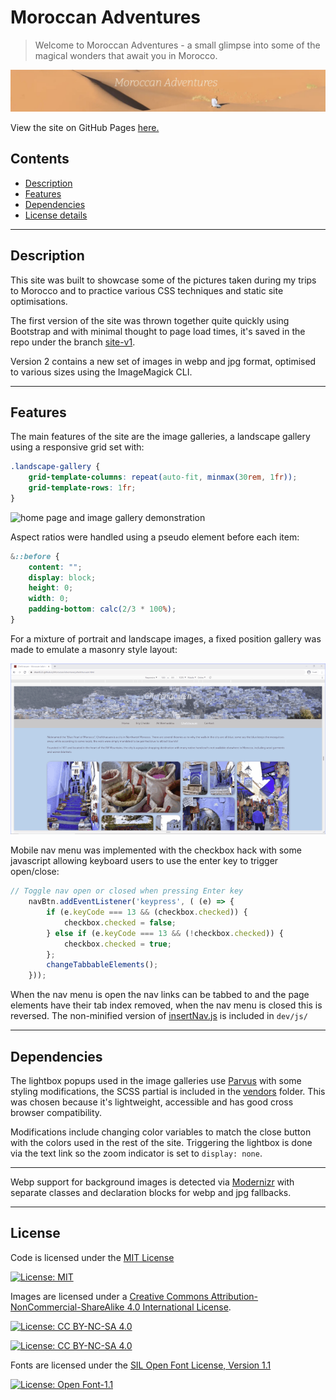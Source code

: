 # Moroccan Adventures

> Welcome to Moroccan Adventures - a small glimpse into some of the magical wonders that await you in Morocco.


![home header preview](https://raw.githubusercontent.com/shard520/readme_resources/main/MoroccanAdventures/img/home_header_preview.jpg)

View the site on GitHub Pages [here.](https://shard520.github.io/MoroccanAdventures/)

## Contents

- [Description](#Description)
- [Features](#Features)
- [Dependencies](#Dependencies)
- [License details](#License)


---


## Description

This site was built to showcase some of the pictures taken during my trips to Morocco and to practice various CSS techniques and static site optimisations.

The first version of the site was thrown together quite quickly using Bootstrap and with minimal thought to page load times, it's saved in the repo under the branch [site-v1](https://github.com/shard520/MoroccanAdventures/tree/site-v1).

Version 2 contains a new set of images in webp and jpg format, optimised to various sizes using the ImageMagick CLI. 


---


## Features

The main features of the site are the image galleries, a landscape gallery using a responsive grid set with: 

```css
.landscape-gallery { 
	grid-template-columns: repeat(auto-fit, minmax(30rem, 1fr));
	grid-template-rows: 1fr; 
}
```

![home page and image gallery demonstration](https://github.com/shard520/readme_resources/raw/main/MoroccanAdventures/gif/home_page_and_ait_img_gallery.gif)


Aspect ratios were handled using a pseudo element before each item:

```css
&::before {
	content: "";
	display: block;
	height: 0;
	width: 0;
	padding-bottom: calc(2/3 * 100%);
}
```


For a mixture of portrait and landscape images, a fixed position gallery was made to emulate a masonry style layout:

![mixed orientation gallery and mobile nav menu demonstration](https://github.com/shard520/readme_resources/raw/main/MoroccanAdventures/gif/chef_gallery_and_mobile_view.gif)


Mobile nav menu was implemented with the checkbox hack with some javascript allowing keyboard users to use the enter key to trigger open/close:

```javascript
// Toggle nav open or closed when pressing Enter key
    navBtn.addEventListener('keypress', ( (e) => {
        if (e.keyCode === 13 && (checkbox.checked)) {
            checkbox.checked = false;
        } else if (e.keyCode === 13 && (!checkbox.checked)) {
            checkbox.checked = true;
		};
		changeTabbableElements();
    }));
```

When the nav menu is open the nav links can be tabbed to and the page elements have their tab index removed, when the nav menu is closed this is reversed. The non-minified version of [insertNav.js](https://github.com/shard520/MoroccanAdventures/blob/master/dev/js/insertNav.js) is included in `dev/js/`


---


## Dependencies

The lightbox popups used in the image galleries use [Parvus](https://github.com/deoostfreese/Parvus) with some styling modifications, the SCSS partial is included in the [vendors](https://github.com/shard520/MoroccanAdventures/tree/master/sass/vendors) folder. This was chosen because it's lightweight, accessible and has good cross browser compatibility.

Modifications include changing color variables to match the close button with the colors used in the rest of the site. Triggering the lightbox is done via the text link so the zoom indicator is set to `display: none`.

---

Webp support for background images is detected via [Modernizr](https://modernizr.com/) with separate classes and declaration blocks for webp and jpg fallbacks.


---


## License

Code is licensed under the [MIT License](https://opensource.org/licenses/mit-license.php)

[![License: MIT](https://img.shields.io/badge/License-MIT-yellow.svg)](https://opensource.org/licenses/MIT)

Images are licensed under a <a rel="license" href="http://creativecommons.org/licenses/by-nc-sa/4.0/">Creative Commons Attribution-NonCommercial-ShareAlike 4.0 International License</a>.

[![License: CC BY-NC-SA 4.0](https://img.shields.io/badge/License-CC%20BY--NC--SA%204.0-lightgrey.svg)](https://creativecommons.org/licenses/by-nc-sa/4.0/)

[![License: CC BY-NC-SA 4.0](https://licensebuttons.net/l/by-nc-sa/4.0/80x15.png)](https://creativecommons.org/licenses/by-nc-sa/4.0/)

Fonts are licensed under the [SIL Open Font License, Version 1.1](https://opensource.org/licenses/OFL-1.1)

[![License: Open Font-1.1](https://img.shields.io/badge/License-OFL%201.1-lightgreen.svg)](https://opensource.org/licenses/OFL-1.1)
